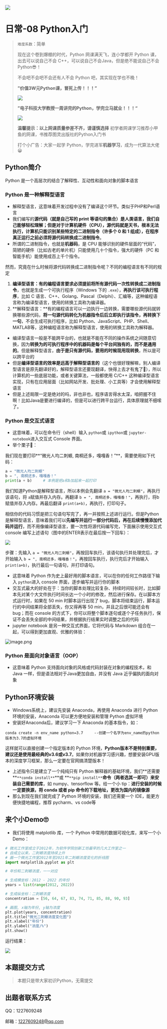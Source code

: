 ![](https://zlkqzimg-1310374208.cos.ap-chengdu.myqcloud.com/python_logo.png#crop=0&crop=0&crop=1&crop=1&id=V4k4x&originHeight=638&originWidth=1590&originalType=binary&ratio=1&rotation=0&showTitle=false&status=done&style=none&title=)

# 日常-08 Python入门

> `难度系数`：简单
>  
> 现在这个卷到爆棚的时代，Python 网课满天飞，连小学都开 Python 课，出去可以说自己不会 C++，可以说自己不会Java，但是绝不能说自己不会 Python😎！
>  
> 不会吧不会吧不会还有人不会 Python 吧，其实现在学也不晚！
>  
> **”价值3W元Python课，冒死上传！！！”**
>  
> ![](https://zlkqzimg-1310374208.cos.ap-chengdu.myqcloud.com/image-20220715155705761.png#crop=0&crop=0&crop=1&crop=1&id=tSgOr&originHeight=267&originWidth=363&originalType=binary&ratio=1&rotation=0&showTitle=false&status=done&style=none&title=)
>  
> **”电子科技大学教授一周讲完的Python，学完立马就业！！！“**
>  
> ![](https://zlkqzimg-1310374208.cos.ap-chengdu.myqcloud.com/image-20220715155841266.png#crop=0&crop=0&crop=1&crop=1&id=iSE0I&originHeight=266&originWidth=345&originalType=binary&ratio=1&rotation=0&showTitle=false&status=done&style=none&title=)
>  
> **温馨提示：以上网课质量参差不齐，请谨慎选择**
> 初学者网课学习推荐小甲鱼的网课，书推荐图灵出版社的Python入门书
> 
> 打个小广告：大家一起学 Python，学完进军**机器学习**，成为一代算法大佬😀


## Python简介

Python 是一个高层次的结合了解释性、互动性和面向对象的脚本语言

### Python 是一种解释型语言

- 解释型语言，这意味着开发过程中没有了编译这个环节。类似于PHP和Perl语言
- 我们编写的**源代码（就是自己写的 print 等语句的集合）**是人类语言，我们自己能够轻松理解；但是对于计算机硬件（CPU），源代码就是天书，根本无法执行，计算机只能识别某些特定的**二进制指令（许多个 0 和 1 组成），在程序真正运行之前必须将源代码转换成二进制指令**。
- 所谓的二进制指令，也就是**机器码**，是 CPU 能够识别的硬件层面的“代码”，简陋的硬件（比如古老的单片机）只能使用几十个指令，强大的硬件（PC 和智能手机）能使用成百上千个指令。

然而，究竟在什么时候将源代码转换成二进制指令呢？不同的编程语言有不同的规定

1. **编译型语言：**有的编程语言要求必须**提前将所有源代码一次性转换成二进制指令**，也就是生成一个可执行程序（Windows 下的 `.exe`），**再执行该可执行程序**，比如 C 语言、C++、Golang、Pascal（Delphi）、汇编等，这种编程语言称为编译型语言，使用的转换工具称为编译器。
2. **解释型语言：**有的编程语言可以一边执行一边转换，需要哪些源代码就转换哪些源代码，**将一句源代码转化为机器指令后后立即执行该指令，再转换下一句**，不会生成可执行程序，比如 Python、JavaScript、PHP、Shell、MATLAB等，这种编程语言称为解释型语言，使用的转换工具称为解释器。

-  编译型语言一般是不能跨平台的，也就是不能在不同的操作系统之间随意切换，因为**转换为的可执行程序中的机器码是每个平台间独有的，而不是通用的**。但是解释型语言，**由于是只有源代码，要用的时候现用现转换**，所以是可以跨平台的 
-  但是**编译型语言的效率是远高于解释型语言的**（这个也很好理解嘛，别人编译型语言是原先翻译好的，解释型语言还要现翻译，快得上去才有鬼了🤡），所以计算机的一些底层功能，或者关键算法，一般都使用 C/C++ 这种编译型语言实现，只有在应用层面（比如网站开发、批处理、小工具等）才会使用解释型语言 
-  但是上述局限一定是绝对的吗，非也非也，程序语言得水太深，咱把握不住啊！比如Java是要进行编译的，但是可以进行跨平台运行，具体原理就不细嗦了。 

### Python 是交互式语言

-  这意味着，可以在命令行（shell）输入 `python`或 `ipython`或 `jupyter-notebook`进入交互式 Console 界面。
-  举个栗子🌰： 

我们现在要打印**“微光人均二刺螈, 南桐还多，嘎嘎香！”**，需要使用如下代码：

```python
a = "微光人均二刺螈"
b = ", 南桐还多，嘎嘎香！"
print(a + b)     # 本例是把a和b加起来一起打印
```

我们知道Python是解释型语言，所以本例会先翻译 `a = "微光人均二刺螈"`，再执行该语句，将 `a`赋值并存入内存。再翻译 `b = ", 南桐还多，嘎嘎香！"`，再执行，将b赋值并存入内存。再最后翻译 `print(a+b)`，再执行，打印句子。

相信你的代码习惯是把三句语句写完了，再一并按照上述进行运行。但是Python是解释型语言，意味着我们可以**先编写并运行一部分代码后，再在后续慢慢添加代码并运行**，而不用像编译型语言，要一次性将源代码编写完，下面展示使用交互式 console 编写上述语句（图中的ENTER表示在最后按一下回车）：

![](https://zlkqzimg-1310374208.cos.ap-chengdu.myqcloud.com/image-20220716001947803.png#crop=0&crop=0&crop=1&crop=1&id=mVfw7&originHeight=122&originWidth=432&originalType=binary&ratio=1&rotation=0&showTitle=false&status=done&style=none&title=)

步骤：先输入 `a = "微光人均二刺螈"`，再按回车执行，该语句执行并处理完后，才开始输入 `b = ", 南桐还多，嘎嘎香！"`，再按回车执行，执行完后才开始输入 `print(a+b)`，执行最后一句语句，并打印语句。

- 这意味着 Python 作为史上最好用的脚本语言，可以在你的任何工作路径下输入 `python`进入 console 界面，逐步编写并运行你的脚本
- 交互式最大的好处在于：当你的脚本处理比较复杂、持续时间较长时，比如脚本先对某个大文件执行时间长达一个小时的修改，然后进行保存。在以脚本方式运行时，如果在 50 min 时脚本运行出现了 bug，脚本将结束运行，脚本运行的中间结果将全部丢失，你又得再等 50 min，并且之后很可能还会有 bug；而在 console 的方式下，你可以将整个脚本逐句或逐个子任务执行，保证不会丢失全部的中间结果，并根据执行结果实时调整之后的代码
- jupyter notebook 是另一种交互式界面，它将代码与 Markdown 组合在一起，可以得到更加直观、优雅的体验：

![image.png](https://cdn.nlark.com/yuque/0/2022/png/21983553/1657972423048-db00d932-85d3-4ee4-adbc-29c5a94a872b.png#clientId=u682b6ce2-ecd2-4&crop=0&crop=0&crop=1&crop=1&from=paste&height=823&id=ua6dd02ce&name=image.png&originHeight=823&originWidth=1010&originalType=binary&ratio=1&rotation=0&showTitle=false&size=69498&status=done&style=none&taskId=ud317fa04-39ce-40a7-8311-20c418d0b91&title=&width=1010)

### Python 是面向对象语言（OOP）

- 这意味着 Python 支持面向对象的风格或代码封装在对象的编程技术，和 Java 一样，但是语法相对于Java更加自由，并没有 Java 近乎偏执的面向对象

## Python环境安装

- Windows系统上，建议先安装 Anaconda，再使用 Anaconda 进行 Python 环境的安装，Anaconda 可以更方便地安装和管理 Python 虚拟环境
- 安装好Anaconda后，建议学习一下 Anaconda 的基本指令，如：

```
conda create -n env_name python=3.7     --创建一个名字为env_name的python版本为3.7的虚拟环境
```

这样就可以直接创建一个指定版本的 Python 环境，**Python版本不是特别重要，建议还是使用最经典的v3.6或v3.7**。如果你对机器学习感兴趣，想要安装GPU版本的深度学习框架，那么一定要在官网搞清楚版本！

-  上述指令只是建立了一个纯纯只有 Python 解释器的基础环境，我们**还需要 **`**conda install**`**或 **`**pip install**`**命令（两者选其一即可）来安装自己需要的库**，如 numpy、tensorflow 等。给一个小 tip：**进行安装的时候一定要换源，将 conda 或者 pip 命令的下载地址，更改为国内的镜像源** 
-  那么到现在我们就完成了 Python 环境的安装，我们还需要一个 IDE，能更方便快捷地编程，推荐 pycharm、vs code等 

## 来个小Demo🙄

- 我们将使用 matplotlib 库，一个 Python 中常用的数据可视化库，来写一个小 Demo：

```python
# 微光工作室成立于2012年，为软件学院创新工坊最早的几大工作室之一
# 自成立以来，二刺螈浓度持续上升
# 画一个微光工作室2012年至2021年二刺螈浓度变化的折线图
import matplotlib.pyplot as plt

# 年份和二刺螈浓度，一一对应

# 生成横坐标：2012 - 2022 的年份
years = list(range(2012, 2022))

# 生成纵坐标：二刺螈浓度
concentration = [56, 64, 67, 83, 74, 71, 85, 88, 90, 93]

# 画图, x轴为年份, y轴为浓度
plt.plot(years, concentration)
plt.title("微光二刺螈浓度变化图")
plt.xlabel("年份")
plt.ylabel("浓度/%")
plt.show()
```

运行结果：

![](https://zlkqzimg-1310374208.cos.ap-chengdu.myqcloud.com/image-20220716010855141.png#crop=0&crop=0&crop=1&crop=1&height=360&id=rzcXp&originHeight=480&originWidth=640&originalType=binary&ratio=1&rotation=0&showTitle=false&status=done&style=none&title=&width=480)

## 本题提交方式

> 本题只是带大家初识Python，无需提交


## 出题者联系方式

QQ：1227609248

邮箱：[1227609248@qq.com](1227609248@qq.com)
